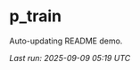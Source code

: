 # p_train

Auto-updating README demo.

<!--START_SECTION:status-->
_Last run: 2025-09-09 05:19 UTC_
<!--END_SECTION:status-->









































































































































































































































































































































































































































































